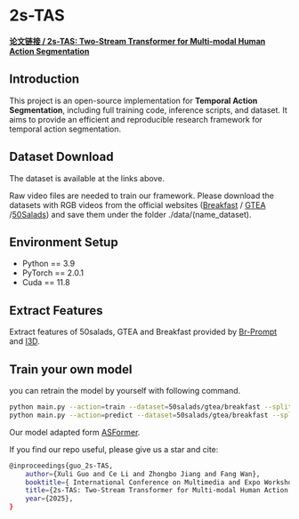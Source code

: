 # 2s-TAS

[**论文链接 / 2s-TAS: Two-Stream Transformer for Multi-modal Human Action Segmentation**](https://your_paper_link_here)

## Introduction

This project is an open-source implementation for **Temporal Action Segmentation**, including full training code, inference scripts, and dataset. It aims to provide an efficient and reproducible research framework for temporal action segmentation.

## Dataset Download

The dataset is available at the links above.

Raw video files are needed to train our framework. Please download the datasets with RGB videos from the official websites ([Breakfast](https://serre-lab.clps.brown.edu/resource/breakfast-actions-dataset/) / [GTEA](https://cbs.ic.gatech.edu/fpv/) /[50Salads](https://cvip.computing.dundee.ac.uk/datasets/foodpreparation/50salads/)) and save them under the folder ./data/(name_dataset). 


## Environment Setup
- Python == 3.9
- PyTorch == 2.0.1
- Cuda == 11.8
  
## Extract Features
Extract features of 50salads, GTEA and Breakfast provided by [Br-Prompt](https://github.com/ttlmh/Bridge-Prompt) and [I3D](https://github.com/piergiaj/pytorch-i3d).

## Train your own model
you can retrain the model by yourself with following command.

```bash
python main.py --action=train --dataset=50salads/gtea/breakfast --split=1/2/3/4
python main.py --action=predict --dataset=50salads/gtea/breakfast --split=1/2/3/4
```
Our model adapted form [ASFormer](https://github.com/ChinaYi/ASFormer).

If you find our repo useful, please give us a star and cite:

```bash
@inproceedings{guo_2s-TAS,  
	author={Xuli Guo and Ce Li and Zhongbo Jiang and Fang Wan}, 
	booktitle={ International Conference on Multimedia and Expo Workshops(ICMEW)},   
	title={2s-TAS: Two-Stream Transformer for Multi-modal Human Action Segmentation},
	year={2025},  
}

